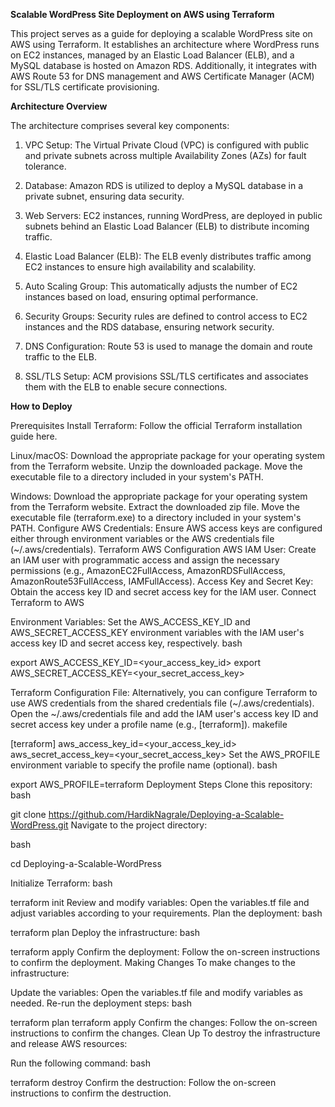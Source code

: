 **Scalable WordPress Site Deployment on AWS using Terraform**

This project serves as a guide for deploying a scalable WordPress site on AWS using Terraform. It establishes an architecture where WordPress runs on EC2 instances, managed by an Elastic Load Balancer (ELB), and a MySQL database is hosted on Amazon RDS. Additionally, it integrates with AWS Route 53 for DNS management and AWS Certificate Manager (ACM) for SSL/TLS certificate provisioning.

**Architecture Overview**

The architecture comprises several key components:

1. VPC Setup: The Virtual Private Cloud (VPC) is configured with public and private subnets across multiple Availability Zones (AZs) for fault tolerance.

2. Database: Amazon RDS is utilized to deploy a MySQL database in a private subnet, ensuring data security.

3. Web Servers: EC2 instances, running WordPress, are deployed in public subnets behind an Elastic Load Balancer (ELB) to distribute incoming traffic.

4. Elastic Load Balancer (ELB): The ELB evenly distributes traffic among EC2 instances to ensure high availability and scalability.

5. Auto Scaling Group: This automatically adjusts the number of EC2 instances based on load, ensuring optimal performance.

6. Security Groups: Security rules are defined to control access to EC2 instances and the RDS database, ensuring network security.

7. DNS Configuration: Route 53 is used to manage the domain and route traffic to the ELB.

8. SSL/TLS Setup: ACM provisions SSL/TLS certificates and associates them with the ELB to enable secure connections.

**How to Deploy**

Prerequisites
Install Terraform: Follow the official Terraform installation guide here.

Linux/macOS:
Download the appropriate package for your operating system from the Terraform website.
Unzip the downloaded package.
Move the executable file to a directory included in your system's PATH.

Windows:
Download the appropriate package for your operating system from the Terraform website.
Extract the downloaded zip file.
Move the executable file (terraform.exe) to a directory included in your system's PATH.
Configure AWS Credentials: Ensure AWS access keys are configured either through environment variables or the AWS credentials file (~/.aws/credentials).
Terraform AWS Configuration
AWS IAM User: Create an IAM user with programmatic access and assign the necessary permissions (e.g., AmazonEC2FullAccess, AmazonRDSFullAccess, AmazonRoute53FullAccess, IAMFullAccess).
Access Key and Secret Key: Obtain the access key ID and secret access key for the IAM user.
Connect Terraform to AWS

Environment Variables:
Set the AWS_ACCESS_KEY_ID and AWS_SECRET_ACCESS_KEY environment variables with the IAM user's access key ID and secret access key, respectively.
bash

export AWS_ACCESS_KEY_ID=<your_access_key_id>
export AWS_SECRET_ACCESS_KEY=<your_secret_access_key>

Terraform Configuration File:
Alternatively, you can configure Terraform to use AWS credentials from the shared credentials file (~/.aws/credentials).
Open the ~/.aws/credentials file and add the IAM user's access key ID and secret access key under a profile name (e.g., [terraform]).
makefile

[terraform]
aws_access_key_id=<your_access_key_id>
aws_secret_access_key=<your_secret_access_key>
Set the AWS_PROFILE environment variable to specify the profile name (optional).
bash

export AWS_PROFILE=terraform
Deployment Steps
Clone this repository:
bash

git clone https://github.com/HardikNagrale/Deploying-a-Scalable-WordPress.git
Navigate to the project directory:

bash

cd Deploying-a-Scalable-WordPress


Initialize Terraform:
bash

terraform init
Review and modify variables: Open the variables.tf file and adjust variables according to your requirements.
Plan the deployment:
bash

terraform plan
Deploy the infrastructure:
bash

terraform apply
Confirm the deployment: Follow the on-screen instructions to confirm the deployment.
Making Changes
To make changes to the infrastructure:

Update the variables: Open the variables.tf file and modify variables as needed.
Re-run the deployment steps:
bash

terraform plan
terraform apply
Confirm the changes: Follow the on-screen instructions to confirm the changes.
Clean Up
To destroy the infrastructure and release AWS resources:

Run the following command:
bash

terraform destroy
Confirm the destruction: Follow the on-screen instructions to confirm the destruction.
